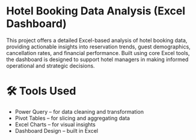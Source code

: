 # Hotel Booking Data Analysis (Excel Dashboard)
This project offers a detailed Excel-based analysis of hotel booking data, providing actionable insights into reservation trends, guest demographics, cancellation rates, and financial performance. Built using core Excel tools, the dashboard is designed to support hotel managers in making informed operational and strategic decisions.

# 🛠 Tools Used
  - Power Query – for data cleaning and transformation
  - Pivot Tables – for slicing and aggregating data
  - Excel Charts – for visual insights
  - Dashboard Design – built in Excel
